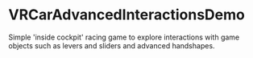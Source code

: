 # VRCarAdvancedInteractionsDemo
Simple 'inside cockpit' racing game to explore interactions with game objects such as levers and sliders and advanced handshapes.
